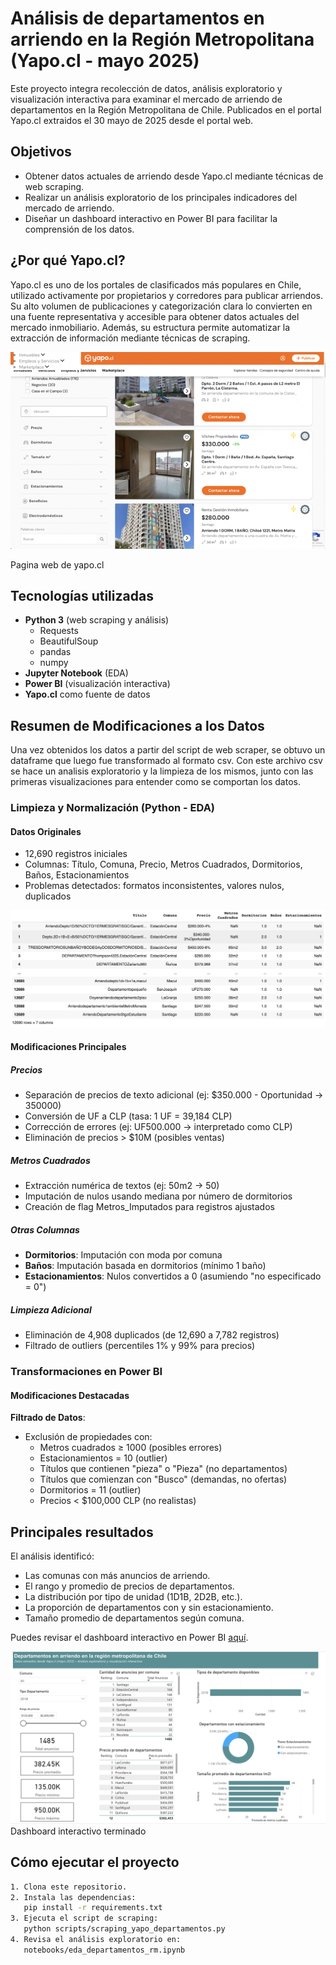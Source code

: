 # Análisis de departamentos en arriendo en la Región Metropolitana (Yapo.cl - mayo 2025)

Este proyecto integra recolección de datos, análisis exploratorio y visualización interactiva para examinar el mercado de arriendo de departamentos en la Región Metropolitana de Chile. Publicados en el portal Yapo.cl extraidos el 30 mayo de 2025 desde el portal web.

## Objetivos

- Obtener datos actuales de arriendo desde Yapo.cl mediante técnicas de web scraping.
- Realizar un análisis exploratorio de los principales indicadores del mercado de arriendo.
- Diseñar un dashboard interactivo en Power BI para facilitar la comprensión de los datos.

## ¿Por qué Yapo.cl?

Yapo.cl es uno de los portales de clasificados más populares en Chile, utilizado activamente por propietarios y corredores para publicar arriendos. Su alto volumen de publicaciones y categorización clara lo convierten en una fuente representativa y accesible para obtener datos actuales del mercado inmobiliario. Además, su estructura permite automatizar la extracción de información mediante técnicas de scraping.


![Vista de la pagina web de Yapo](img/web_yapo.png)

Pagina web de yapo.cl

## Tecnologías utilizadas

- **Python 3** (web scraping y análisis)
  - Requests
  - BeautifulSoup
  - pandas
  - numpy
- **Jupyter Notebook** (EDA)
- **Power BI** (visualización interactiva)
- **Yapo.cl** como fuente de datos

## Resumen de Modificaciones a los Datos
Una vez obtenidos los datos a partir del script de web scraper, se obtuvo un dataframe que luego fue transformado al formato csv. Con este archivo csv se hace un analisis exploratorio y la limpieza de los mismos, junto con las primeras visualizaciones para entender como se comportan los datos.

### Limpieza y Normalización (Python - EDA)

#### Datos Originales
- 12,690 registros iniciales
- Columnas: Título, Comuna, Precio, Metros Cuadrados, Dormitorios, Baños, Estacionamientos
- Problemas detectados: formatos inconsistentes, valores nulos, duplicados

![Vista de raw_data](img/raw_data_preview.png)

#### Modificaciones Principales

##### Precios
- Separación de precios de texto adicional (ej: $350.000 - Oportunidad → 350000)
- Conversión de UF a CLP (tasa: 1 UF = 39,184 CLP)
- Corrección de errores (ej: UF500.000 → interpretado como CLP)
- Eliminación de precios > $10M (posibles ventas)

##### Metros Cuadrados
- Extracción numérica de textos (ej: 50m2 → 50)
- Imputación de nulos usando mediana por número de dormitorios
- Creación de flag Metros_Imputados para registros ajustados

##### Otras Columnas
- **Dormitorios**: Imputación con moda por comuna
- **Baños**: Imputación basada en dormitorios (mínimo 1 baño)
- **Estacionamientos**: Nulos convertidos a 0 (asumiendo "no especificado = 0")

##### Limpieza Adicional
- Eliminación de 4,908 duplicados (de 12,690 a 7,782 registros)
- Filtrado de outliers (percentiles 1% y 99% para precios)

### Transformaciones en Power BI

#### **Modificaciones Destacadas**

**Filtrado de Datos**:
   - Exclusión de propiedades con:
     - Metros cuadrados ≥ 1000 (posibles errores)
     - Estacionamientos = 10 (outlier)
     - Títulos que contienen "pieza" o "Pieza" (no departamentos)
     - Títulos que comienzan con "Busco" (demandas, no ofertas)
     - Dormitorios = 11 (outlier)
     - Precios < $100,000 CLP (no realistas)

## Principales resultados

El análisis identificó:

- Las comunas con más anuncios de arriendo.
- El rango y promedio de precios de departamentos.
- La distribución por tipo de unidad (1D1B, 2D2B, etc.).
- La proporción de departamentos con y sin estacionamiento.
- Tamaño promedio de departamentos según comuna.

Puedes revisar el dashboard interactivo en Power BI [aquí](https://app.powerbi.com/view?r=eyJrIjoiN2U1MDkzYTgtZmRjNS00NDQ0LTkyYTEtMTNmNWE2NTNmN2JjIiwidCI6IjYwZjlmYmU3LTY3ZjMtNGE0OS1hZDkwLTNkMjYxZjkyMDRjMSJ9).

![Vista de dashboard](visualizations/captura_dashboard.png)
Dashboard interactivo terminado
## Cómo ejecutar el proyecto
```bash
1. Clona este repositorio.
2. Instala las dependencias:
   pip install -r requirements.txt
3. Ejecuta el script de scraping:
   python scripts/scraping_yapo_departamentos.py
4. Revisa el análisis exploratorio en:
   notebooks/eda_departamentos_rm.ipynb
